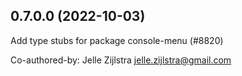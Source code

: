## 0.7.0.0 (2022-10-03)

Add type stubs for package console-menu (#8820)

Co-authored-by: Jelle Zijlstra <jelle.zijlstra@gmail.com>

